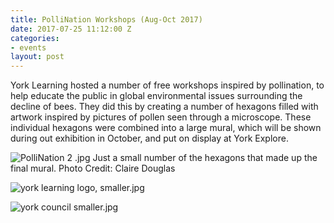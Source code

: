 ```yaml
---
title: PolliNation Workshops (Aug-Oct 2017)
date: 2017-07-25 11:12:00 Z
categories:
- events
layout: post
---
```


York Learning hosted a number of free workshops inspired by pollination, to help educate the public in global environmental issues surrounding the decline of bees.
They did this by creating a number of hexagons filled with artwork inspired by pictures of pollen seen through a microscope. These individual hexagons were combined into a large mural, which will be shown during out exhibition in October, and put on display at York Explore.

![PolliNation 2 .jpg](/uploads/PolliNation%202%20.jpg)
Just a small number of the hexagons that made up the final mural. Photo Credit: Claire Douglas

![york learning logo, smaller.jpg](/uploads/york%20learning%20logo,%20smaller.jpg)

![york council smaller.jpg](/uploads/york%20council%20smaller.jpg)
